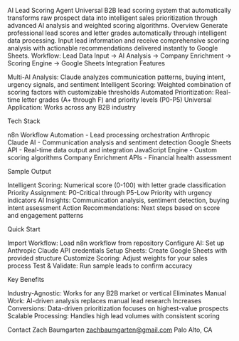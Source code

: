 AI Lead Scoring Agent
Universal B2B lead scoring system that automatically transforms raw prospect data into intelligent sales prioritization through advanced AI analysis and weighted scoring algorithms.
Overview
Generate professional lead scores and letter grades automatically through intelligent data processing. Input lead information and receive comprehensive scoring analysis with actionable recommendations delivered instantly to Google Sheets.
Workflow: Lead Data Input → AI Analysis → Company Enrichment → Scoring Engine → Google Sheets Integration
Features

Multi-AI Analysis: Claude analyzes communication patterns, buying intent, urgency signals, and sentiment
Intelligent Scoring: Weighted combination of scoring factors with customizable thresholds
Automated Prioritization: Real-time letter grades (A+ through F) and priority levels (P0-P5)
Universal Application: Works across any B2B industry

Tech Stack

n8n Workflow Automation - Lead processing orchestration
Anthropic Claude AI - Communication analysis and sentiment detection
Google Sheets API - Real-time data output and integration
JavaScript Engine - Custom scoring algorithms
Company Enrichment APIs - Financial health assessment

Sample Output

Intelligent Scoring: Numerical score (0-100) with letter grade classification
Priority Assignment: P0-Critical through P5-Low Priority with urgency indicators
AI Insights: Communication analysis, sentiment detection, buying intent assessment
Action Recommendations: Next steps based on score and engagement patterns

Quick Start

Import Workflow: Load n8n workflow from repository
Configure AI: Set up Anthropic Claude API credentials
Setup Sheets: Create Google Sheets with provided structure
Customize Scoring: Adjust weights for your sales process
Test & Validate: Run sample leads to confirm accuracy

Key Benefits

Industry-Agnostic: Works for any B2B market or vertical
Eliminates Manual Work: AI-driven analysis replaces manual lead research
Increases Conversions: Data-driven prioritization focuses on highest-value prospects
Scalable Processing: Handles high lead volumes with consistent scoring

Contact
Zach Baumgarten
zachbaumgarten@gmail.com
Palo Alto, CA

